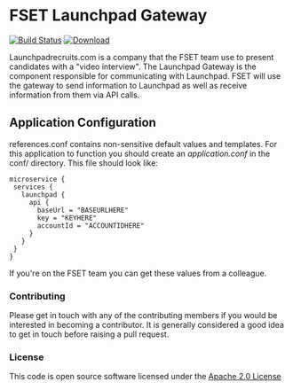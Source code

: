 # FSET Launchpad Gateway

[![Build Status](https://travis-ci.org/hmrc/fset-launchpad-gateway.svg)](https://travis-ci.org/hmrc/fset-launchpad-gateway) [ ![Download](https://api.bintray.com/packages/hmrc/releases/fset-launchpad-gateway/images/download.svg) ](https://bintray.com/hmrc/releases/fset-launchpad-gateway/_latestVersion)

Launchpadrecruits.com is a company that the FSET team use to present candidates with a "video interview". The Launchpad Gateway is the component responsible for communicating with Launchpad. FSET will use the gateway to send information to Launchpad as well as receive information from them via API calls.

## Application Configuration

references.conf contains non-sensitive default values and templates. For this application to function you should create an _application.conf_ in the conf/ directory. This file should look like:

```HOCON
microservice {
 services {
   launchpad {
     api {
       baseUrl = "BASEURLHERE"
       key = "KEYHERE"
       accountId = "ACCOUNTIDHERE"
     }
   }
 }
}
```

If you're on the FSET team you can get these values from a colleague.

### Contributing

Please get in touch with any of the contributing members if you would be interested in becoming a contributor. It is generally considered a good idea to get in touch before raising a pull request.

### License

This code is open source software licensed under the [Apache 2.0 License]("http://www.apache.org/licenses/LICENSE-2.0.html")